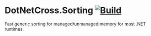 # DotNetCross.Sorting [![Build](https://github.com/dotnetcross/sorting/workflows/dotnetcore/badge.svg?branch=master)](https://github.com/dotnetcross/sorting/actions)
Fast generic sorting for managed/unmanaged memory for most .NET runtimes.
